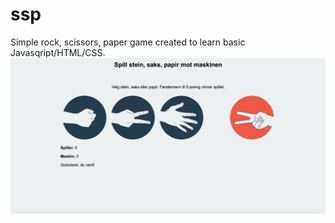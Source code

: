 # ssp
Simple rock, scissors, paper game created to learn basic Javasqript/HTML/CSS.
![Screenshot from game](https://github.com/janannij/ssp/blob/main/bilder/game%20screenshot.png?raw=true)

